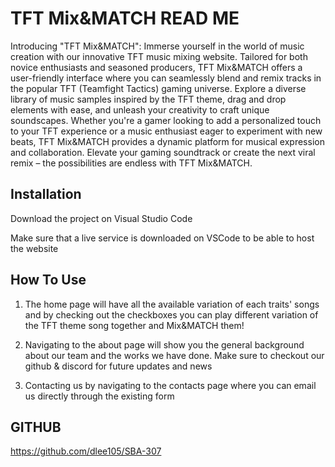 
# TFT Mix&MATCH READ ME

Introducing "TFT Mix&MATCH": Immerse yourself in the world of music creation with our innovative TFT music mixing website. 
Tailored for both novice enthusiasts and seasoned producers, TFT Mix&MATCH offers a user-friendly interface where you can 
seamlessly blend and remix tracks in the popular TFT (Teamfight Tactics) gaming universe. Explore a diverse library of music 
samples inspired by the TFT theme, drag and drop elements with ease, and unleash your creativity to craft unique soundscapes. 
Whether you're a gamer looking to add a personalized touch to your TFT experience or a music enthusiast eager to experiment with 
new beats, TFT Mix&MATCH provides a dynamic platform for musical expression and collaboration. Elevate your gaming soundtrack or 
create the next viral remix – the possibilities are endless with TFT Mix&MATCH.


## Installation

Download the project on Visual Studio Code

Make sure that a live service is downloaded 
on VSCode to be able to host the website
 
## How To Use

1. The home page will have all the available variation of
each traits' songs and by checking out the checkboxes
you can play different variation of the TFT theme song
together and Mix&MATCH them!

2. Navigating to the about page will show you the general
background about our team and the works we have done. Make
sure to checkout our github & discord for future updates and
news

3. Contacting us by navigating to the contacts page where you
can email us directly through the existing form

## GITHUB

https://github.com/dlee105/SBA-307